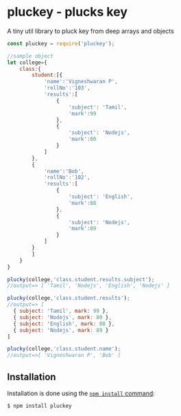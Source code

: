 # pluckey - plucks key
A tiny util library to pluck key from deep arrays and objects

```js
const pluckey = require('pluckey');

//sample object
let college={
	class:{
		student:[{
			'name':'Vigneshwaran P',
			'rollNo':'103',
			'results':[
				{
					'subject': 'Tamil',
					'mark':99
				},
				{
					'subject': 'Nodejs',
					'mark':80
				}
			]
		},
		{
			'name':'Bob',
			'rollNo':'102',
			'results':[
				{
					'subject': 'English',
					'mark':88
				},
				{
					'subject': 'Nodejs',
					'mark':89
				}
			]
		}
		]
	}
}

plucky(college,'class.student.results.subject');
//output=> [ 'Tamil', 'Nodejs', 'English', 'Nodejs' ]

plucky(college,'class.student.results'); 
//output=> [
  { subject: 'Tamil', mark: 99 },
  { subject: 'Nodejs', mark: 80 },
  { subject: 'English', mark: 88 },
  { subject: 'Nodejs', mark: 89 }
]

plucky(college,'class.student.name');
//output=>[ 'Vigneshwaran P', 'Bob' ]
```

## Installation
Installation is done using the
[`npm install` command](https://docs.npmjs.com/getting-started/installing-npm-packages-locally):

```bash
$ npm install pluckey
```
